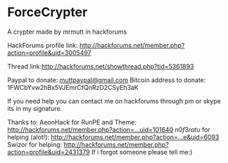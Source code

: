 # ForceCrypter
A crypter made by mrmutt in hackforums

HackForums profile link: http://hackforums.net/member.php?action=profile&uid=3005497

Thread link:http://hackforums.net/showthread.php?tid=5361893

Paypal to donate: muttpaypal@gmail.com
Bitcoin address to donate: 1FWCbYvw2hBx5VJEmrCfQnRzD2CSyEh3aK

If you need help you can contact me on hackforums through pm or skype its in my signature.

Thanks to:
AeonHack for RunPE and Theme: http://hackforums.net/member.php?action=...uid=101640
n0$f3ratu$ for helping (alot!): http://hackforums.net/member.php?action=...e&uid=6093
Swizor for helping: http://hackforums.net/member.php?action=profile&uid=2431379
If i forgot someone please tell me:)
